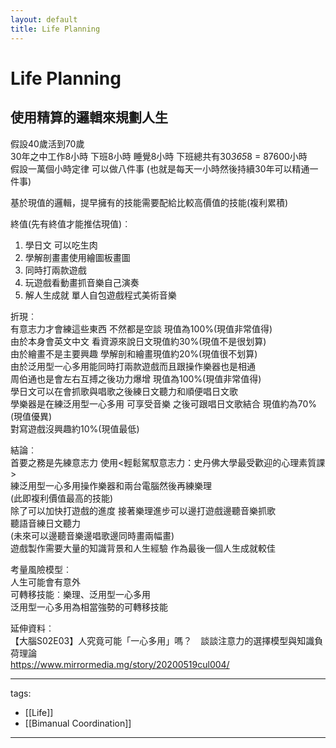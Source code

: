 ```yaml
---
layout: default
title: Life Planning
---
```


# Life Planning
  
## 使用精算的邏輯來規劃人生  
假設40歲活到70歲  
30年之中工作8小時 下班8小時 睡覺8小時 下班總共有30*365*8 = 87600小時  
假設一萬個小時定律 可以做八件事 (也就是每天一小時然後持續30年可以精通一件事)  
  
基於現值的邏輯，提早擁有的技能需要配給比較高價值的技能(複利累積)  
  
終值(先有終值才能推估現值)︰  
1. 學日文 可以吃生肉  
2. 學解剖畫畫使用繪圖板畫圖  
3. 同時打兩款遊戲  
4. 玩遊戲看動畫抓音樂自己演奏  
5. 解人生成就 單人自包遊戲程式美術音樂  
  
折現︰  
有意志力才會練這些東西 不然都是空談 現值為100%(現值非常值得)  
由於本身會英文中文 看資源來說日文現值約30%(現值不是很划算)  
由於繪畫不是主要興趣 學解剖和繪畫現值約20%(現值很不划算)  
由於泛用型一心多用能同時打兩款遊戲而且跟操作樂器也是相通  
周伯通也是會左右互搏之後功力爆增 現值為100%(現值非常值得)  
學日文可以在會抓歌與唱歌之後練日文聽力和順便唱日文歌  
學樂器是在練泛用型一心多用 可享受音樂 之後可跟唱日文歌結合 現值約為70%(現值優異)  
對寫遊戲沒興趣約10%(現值最低)  
  
結論︰  
首要之務是先練意志力 使用<輕鬆駕馭意志力：史丹佛大學最受歡迎的心理素質課>  
練泛用型一心多用操作樂器和兩台電腦然後再練樂理  
(此即複利價值最高的技能)  
除了可以加快打遊戲的進度 接著樂理進步可以邊打遊戲邊聽音樂抓歌  
聽語音練日文聽力  
(未來可以邊聽音樂邊唱歌邊同時畫兩幅畫)  
遊戲製作需要大量的知識背景和人生經驗 作為最後一個人生成就較佳  
  
考量風險模型︰  
人生可能會有意外  
可轉移技能︰樂理、泛用型一心多用  
泛用型一心多用為相當強勢的可轉移技能  
  
延伸資料︰  
【大腦S02E03】人究竟可能「一心多用」嗎？　談談注意力的選擇模型與知識負荷理論  
https://www.mirrormedia.mg/story/20200519cul004/  
  
---  
tags:  
  - [[Life]]  
  - [[Bimanual Coordination]]  
  
---  
  
  